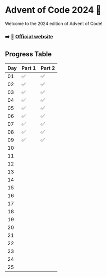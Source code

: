 # Advent of Code 2024 🎄

Welcome to the 2024 edition of Advent of Code! 

### ➡️ 🔗 [Official website](https://adventofcode.com/2024)

## Progress Table

| Day | Part 1 | Part 2 |
|-----|--------|--------|
| 01  |   ✅   |   ✅   |
| 02  |   ✅   |   ✅   |
| 03  |   ✅   |   ✅   |
| 04  |   ✅   |   ✅   |
| 05  |   ✅   |   ✅   |
| 06  |   ✅   |   ✅   |
| 07  |   ✅   |   ✅   |
| 08  |   ✅   |   ✅   |
| 09  |   ✅   |   ✅   |
| 10  |   |   |
| 11  |   |   |
| 12  |   |   |
| 13  |   |   |
| 14  |   |   |
| 15  |   |   |
| 16  |   |   |
| 17  |   |   |
| 18  |   |   |
| 19  |   |   |
| 20  |   |   |
| 21  |   |   |
| 22  |   |   |
| 23  |   |   |
| 24  |   |   |
| 25  |   |   |

